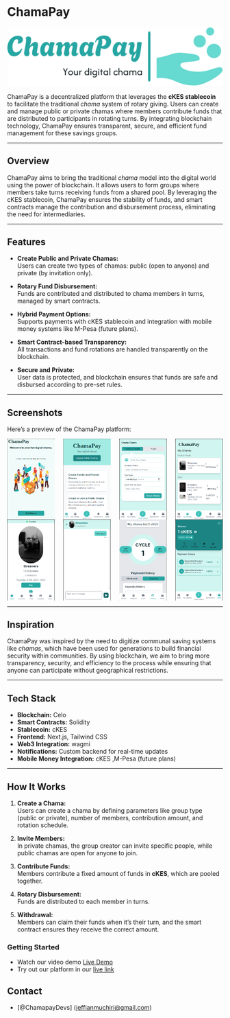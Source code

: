# ChamaPay

![ChamaPay Logo](logo-no-background.png)

ChamaPay is a decentralized platform that leverages the **cKES stablecoin** to facilitate the traditional _chama_ system of rotary giving. Users can create and manage public or private chamas where members contribute funds that are distributed to participants in rotating turns. By integrating blockchain technology, ChamaPay ensures transparent, secure, and efficient fund management for these savings groups.

---

## Overview

ChamaPay aims to bring the traditional _chama_ model into the digital world using the power of blockchain. It allows users to form groups where members take turns receiving funds from a shared pool. By leveraging the cKES stablecoin, ChamaPay ensures the stability of funds, and smart contracts manage the contribution and disbursement process, eliminating the need for intermediaries.

---

## Features

- **Create Public and Private Chamas:**  
  Users can create two types of chamas: public (open to anyone) and private (by invitation only).
- **Rotary Fund Disbursement:**  
  Funds are contributed and distributed to chama members in turns, managed by smart contracts.

- **Hybrid Payment Options:**  
  Supports payments with cKES stablecoin and integration with mobile money systems like M-Pesa (future plans).

- **Smart Contract-based Transparency:**  
  All transactions and fund rotations are handled transparently on the blockchain.

- **Secure and Private:**  
  User data is protected, and blockchain ensures that funds are safe and disbursed according to pre-set rules.

---

## Screenshots

Here’s a preview of the ChamaPay platform:

<div style="display: flex; flex-wrap: wrap; justify-content: space-between;">

  <img src="Screenshot from 2024-09-29 12-44-40.png" alt="Home Page" width="22%" />
  <img src="Screenshot from 2024-09-29 12-45-28.png" alt="Landing Page" width="22%" />
  <img src="Screenshot from 2024-09-29 12-48-09.png" alt="Create Chama" width="22%" />
  <img src="Screenshot from 2024-09-29 12-48-27.png" alt="View Chamas" width="22%" />
  
  <img src="Screenshot from 2024-09-29 12-48-50.png" alt="Chama Details" width="22%" />
  <img src="Screenshot from 2024-09-29 12-49-17.png" alt="Chama Chat" width="22%" />
  <img src="Screenshot from 2024-09-29 12-50-05.png" alt="Chama Schedule" width="22%" />
  <img src="Screenshot from 2024-09-29 12-47-55.png" alt="Wallet" width="22%" />

</div>

---

## Inspiration

ChamaPay was inspired by the need to digitize communal saving systems like _chamas_, which have been used for generations to build financial security within communities. By using blockchain, we aim to bring more transparency, security, and efficiency to the process while ensuring that anyone can participate without geographical restrictions.

---

## Tech Stack

- **Blockchain:** Celo
- **Smart Contracts:** Solidity
- **Stablecoin:** cKES
- **Frontend:** Next.js, Tailwind CSS
- **Web3 Integration:** wagmi
- **Notifications:** Custom backend for real-time updates
- **Mobile Money Integration:** cKES ,M-Pesa (future plans)

---

## How It Works

1. **Create a Chama:**  
   Users can create a chama by defining parameters like group type (public or private), number of members, contribution amount, and rotation schedule.
2. **Invite Members:**  
   In private chamas, the group creator can invite specific people, while public chamas are open for anyone to join.

3. **Contribute Funds:**  
   Members contribute a fixed amount of funds in **cKES**, which are pooled together.

4. **Rotary Disbursement:**  
   Funds are distributed to each member in turns.

5. **Withdrawal:**  
   Members can claim their funds when it’s their turn, and the smart contract ensures they receive the correct amount.

### Getting Started

- Watch our video demo [Live Demo](https://youtu.be/z1XXxHw6LDM)
- Try out our platform in our [live link](https://chama-pay.vercel.app/)

## Contact

- [@ChamapayDevs] (jeffianmuchiri@gmail.com)
